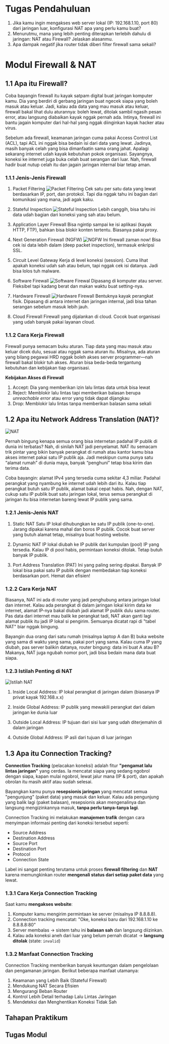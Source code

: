 # Tugas Pendahuluan
1. Jika kamu ingin mengakses web server lokal (IP: 192.168.1.10, port 80) dari jaringan luar, konfigurasi NAT apa yang perlu kamu buat?
2. Menurutmu, mana yang lebih penting diterapkan terlebih dahulu di jaringan: NAT atau Firewall? Jelaskan alasanmu.
3. Apa dampak negatif jika router tidak diberi filter firewall sama sekali?

# Modul Firewall & NAT
## 1.1 Apa itu Firewall?
Coba bayangin firewall itu kayak satpam digital buat jaringan komputer kamu. Dia yang berdiri di gerbang jaringan buat ngecek siapa yang boleh masuk atau keluar. Jadi, kalau ada data yang mau masuk atau keluar, firewall bakal lihat dulu aturannya: boleh lewat, ditolak sambil ngasih pesan error, atau langsung diabaikan kayak nggak pernah ada. Intinya, firewall ini bantu jagain komputer dari hal-hal yang nggak diinginkan kayak hacker atau virus.

Sebelum ada firewall, keamanan jaringan cuma pakai Access Control List (ACL), tapi ACL ini nggak bisa bedain isi dari data yang lewat. Jadinya, masih banyak celah yang bisa dimanfaatin sama orang jahat. Apalagi sekarang internet udah kayak kebutuhan pokok organisasi. Sayangnya, koneksi ke internet juga buka celah buat serangan dari luar. Nah, firewall hadir buat nutup celah itu dan jagain jaringan internal biar tetap aman.

### 1.1.1 Jenis-Jenis Firewall
1. Packet Filtering
![Packet Filtering](images/1.1.1_PacketFiltering.png)<d>
Cek satu per satu data yang lewat berdasarkan IP, port, dan protokol. Tapi dia nggak tahu ini bagian dari komunikasi yang mana, jadi agak kaku.

2. Stateful Inspection
![Stateful Inspection](images/1.1.1_StatefulInspection.webp)<d>
Lebih canggih, bisa tahu ini data udah bagian dari koneksi yang sah atau belum.

3. Application Layer Firewall
Bisa ngintip sampai ke isi aplikasi (kayak HTTP, FTP), bahkan bisa blokir konten tertentu. Biasanya pakai proxy.

4. Next Generation Firewall (NGFW)
![NGFW](images/1.1.1_NGFW.webp)<d>
Ini firewall zaman now! Bisa cek isi data lebih dalam (deep packet inspection), termasuk enkripsi SSL.

5. Circuit Level Gateway
Kerja di level koneksi (session). Cuma lihat apakah koneksi udah sah atau belum, tapi nggak cek isi datanya. Jadi bisa lolos tuh malware.

6. Software Firewall
![Software Firewal](images/1.1.1_SoftwareFirewall.webp)<d>
Dipasang di komputer atau server. Fleksibel tapi kadang berat dan makan waktu buat setting-nya.

7. Hardware Firewall
![Hardware Firewall](images/1.1.1_HardwareFirewall.webp)<d>
Bentuknya kayak perangkat fisik. Dipasang di antara internet dan jaringan internal, jadi bisa tahan serangan sebelum masuk lebih jauh.

8. Cloud Firewall
Firewall yang dijalankan di cloud. Cocok buat organisasi yang udah banyak pakai layanan cloud.

### 1.1.2 Cara Kerja Firewall
Firewall punya semacam buku aturan. Tiap data yang mau masuk atau keluar dicek dulu, sesuai atau nggak sama aturan itu. Misalnya, ada aturan yang bilang pegawai HRD nggak boleh akses server programmer—nah firewall bakal blokir tuh akses. Aturan bisa beda-beda tergantung kebutuhan dan kebijakan tiap organisasi.

**Kebijakan Akses di Firewall**
1. Accept: Dia yang memberikan izin lalu lintas data untuk bisa lewat
2. Reject: Memblokir lalu lintas tapi memberikan balasan berupa *unreachable error* atau error yang tidak dapat dijangkau
3. Drop: Memblokir lalu lintas tanpa memberikan balasan sama sekali

## 1.2 Apa itu Network Address Translation (NAT)?
![NAT](images/1.2_NAT.jpg)

Pernah bingung kenapa semua orang bisa internetan padahal IP publik di dunia ini terbatas? Nah, di sinilah NAT jadi penyelamat. NAT itu semacam trik pintar yang bikin banyak perangkat di rumah atau kantor kamu bisa akses internet pakai satu IP publik aja. Jadi meskipun cuma punya satu “alamat rumah” di dunia maya, banyak “penghuni” tetap bisa kirim dan terima data.

Coba bayangin: alamat IPv4 yang tersedia cuma sekitar 4,3 miliar. Padahal perangkat yang nyambung ke internet udah lebih dari itu. Kalau tiap perangkat butuh satu IP publik, alamat bakal cepat habis. Nah, dengan NAT, cukup satu IP publik buat satu jaringan lokal, terus semua perangkat di jaringan itu bisa internetan bareng lewat IP publik yang sama.

### 1.2.1 Jenis-Jenis NAT
1. Static NAT
Satu IP lokal dihubungkan ke satu IP publik (one-to-one). Jarang dipakai karena mahal dan boros IP publik. Cocok buat server yang butuh alamat tetap, misalnya buat hosting website.

2. Dynamic NAT
IP lokal diubah ke IP publik dari kumpulan (pool) IP yang tersedia. Kalau IP di pool habis, permintaan koneksi ditolak. Tetap butuh banyak IP publik.

3. Port Address Translation (PAT)
Ini yang paling sering dipakai. Banyak IP lokal bisa pakai satu IP publik dengan membedakan tiap koneksi berdasarkan port. Hemat dan efisien!

### 1.2.2 Cara Kerja NAT
Biasanya, NAT ini ada di router yang jadi penghubung antara jaringan lokal dan internet. Kalau ada perangkat di dalam jaringan lokal kirim data ke internet, alamat IP-nya bakal diubah jadi alamat IP publik dulu sama router. Pas data dari internet mau balik ke perangkat tadi, NAT akan ganti lagi alamat publik itu jadi IP lokal si pengirim. Semuanya dicatat rapi di "tabel NAT" biar nggak bingung.

Bayangin dua orang dari satu rumah (misalnya laptop A dan B) buka website yang sama di waktu yang sama, pakai port yang sama. Kalau cuma IP yang diubah, pas server balikin datanya, router bingung: data ini buat A atau B? Makanya, NAT juga ngubah nomor port, jadi bisa bedain mana data buat siapa.

### 1.2.3 Istilah Penting di NAT
![Istilah NAT](images/1.2.3_IstilahNAT.png)<d>
1. Inside Local Address: IP lokal perangkat di jaringan dalam (biasanya IP privat kayak 192.168.x.x)

2. Inside Global Address: IP publik yang mewakili perangkat dari dalam jaringan ke dunia luar

3. Outside Local Address: IP tujuan dari sisi luar yang udah diterjemahin di dalam jaringan

4. Outside Global Address: IP asli dari tujuan di luar jaringan

## 1.3 Apa itu Connection Tracking?
**Connection Tracking** (pelacakan koneksi) adalah fitur **"pengamat lalu lintas jaringan"** yang cerdas. Ia mencatat siapa yang sedang ngobrol dengan siapa, kapan mulai ngobrol, lewat jalur mana (IP & port), dan apakah obrolan itu masih aktif atau sudah selesai.

Bayangkan kamu punya **resepsionis jaringan** yang mencatat semua "pengunjung" (paket data) yang masuk dan keluar. Kalau ada pengunjung yang balik lagi (paket balasan), resepsionis akan mengenalinya dan langsung mengizinkannya masuk, **tanpa perlu tanya-tanya lagi**.

Connection Tracking ini melakukan **manajemen trafik** dengan cara menyimpan informasi penting dari koneksi tersebut seperti:

- Source Address
- Destination Address
- Source Port
- Destination Port
- Protocol
- Connection State

Label ini sangat penting terutama untuk proses **firewall filtering** dan **NAT** karena memungkinkan router **mengenali status dari setiap paket data** yang lewat.

### 1.3.1 Cara Kerja Connection Tracking
Saat kamu **mengakses website**:
1. Komputer kamu mengirim permintaan ke server (misalnya IP 8.8.8.8).
2. Connection tracking mencatat: "Oke, koneksi baru dari 192.168.1.10 ke 8.8.8.8:80"
3. Server membalas → sistem tahu ini **balasan sah** dan langsung diizinkan.
4. Kalau ada koneksi aneh dari luar yang belum pernah dicatat → **langsung ditolak** (state: `invalid`)

### 1.3.2 Manfaat Connection Tracking
Connection Tracking memberikan banyak keuntungan dalam pengelolaan dan pengamanan jaringan. Berikut beberapa manfaat utamanya:
1. Keamanan yang Lebih Baik (Stateful Firewall)
2. Mendukung NAT Secara Efisien
3. Mengurangi Beban Router
4. Kontrol Lebih Detail terhadap Lalu Lintas Jaringan
5. Mendeteksi dan Menghentikan Koneksi Tidak Sah

## Tahapan Praktikum

## Tugas Modul
